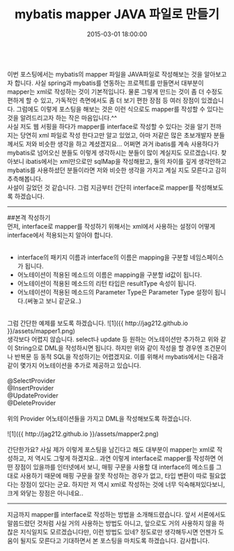 ﻿---
layout: post
title:  "mybatis mapper JAVA 파일로 만들기"
date:   2015-03-01 18:00:00
categories: database
tags: mybatis
---
<br>
이번 포스팅에서는 mybatis의 mapper 파일을 JAVA파일로 작성해보는 것을 알아보고자 합니다.
사실 spring과 mybatis를 연동하는 프로젝트를 만들면서 대부분이 mapper는 xml로 작성하는 것이 기본적입니다.
물론 그렇게 만드는 것이 좀 더 수정도 편하게 할 수 있고, 가독적인 측면에서도 좀 더 보기 편한 장점 등 여러 장점이 있겠습니다.
그럼에도 이렇게 포스팅을 해보는 것은 이런 식으로도 mapper를 작성할 수 있다는 것을 알려드리고자 하는 작은 마음입니다.^^
<br>
사실 저도 웹 서핑을 하다가 mapper를 interface로 작성할 수 있다는 것을 알기 전까지는 당연히 xml 파일로 작성 한다고만
알고 있었고, 아마 저같은 많은 초보개발자 분들께서도 저와 비슷한 생각을 하고 계셨겠지요... 어쩌면 과거 ibatis를 계속 사용하다가
mybatis로 넘어오신 분들도 이렇게 생각하시는 분들이 많이 계실지도 모르겠습니다. 찾아보니 ibatis에서는 xml만으로만 sqlMap을
작성해왔고, 둘의 차이를 깊게 생각안하고 mybatis를 사용하셨던 분들이라면 저와 비슷한 생각을 가지고 계실 지도 모른다고 감히
추측해봅니다.
<br>
사설이 길었던 것 같습니다. 그럼 지금부터 간단히 interface로 mapper를 작성해보도록 하겠습니다.

---

##본격 작성하기
<br>
먼저, interface로 mapper를 작성하기 위해서는 xml에서 사용하는 설정이 어떻게 interface에서 적용되는지 알아야 합니다.<br>
<br>
+ interface의 패키지 이름과 interface의 이름은 mapping을 구분할 네임스페이스가 됩니다.
+ 어노테이션이 적용된 메소드의 이름은 mapping을 구분할 id값이 됩니다.
+ 어노테이션이 적용된 메소드의 리턴 타입은 resultType 속성이 됩니다.
+ 어노테이션이 적용된 메소드의 Parameter Type은 Parameter Type 설정이 됩니다.(써놓고 보니 같군요..)

<br>
그럼 간단한 예제를 보도록 하겠습니다.
![1]({{ http://jag212.github.io }}/assets/mapper1.png)
<br>
생각보다 어렵지 않습니다. select나 update 등 원하는 어노테이션만 추가하고 위와 같이 String으로 DML을 작성하시면 됩니다.
하지만 위와 같이 작성을 할 경우엔 조건문이나 반복문 등 동적 SQL을 작성하기는 어렵겠지요.
이를 위해서 mybatis에서는 다음과 같이 몇가지 어노테이션을 추가로 제공하고 있습니다.<br>
<br>
@SelectProvider<br>
@InsertProvider<br>
@UpdateProvider<br>
@DeleteProvider<br>
<br>
위의 Provider 어노테이션들을 가지고 DML을 작성해보도록 하겠습니다.
<br><br>
![1]({{ http://jag212.github.io }}/assets/mapper2.png)
<br><br>
간단한가요? 사실 제가 이렇게 포스팅을 남긴다고 해도 대부분이 mapper는 xml로 작성하고, 저 역시도 그렇게 하겠지요..
과연 이렇게 interface로 mapper를 작성하면 어떤 장점이 있을까를 인터넷에서 보니, 매핑 구문을 사용할 대 interface의 메소드를
그대로 사용하기 때문에 매핑 구문을 잘못 작성하는 경우가 없고, 타입 변환이 따로 필요없다는 장점이 있다는 군요.
하지만 저 역시 xml로 작성하는 것에 너무 익숙해져있다보니, 크게 와닿는 장점은 아니네요..

---

지금까지 mapper를 interface로 작성하는 방법을 소개해드렸습니다. 앞서 서론에서도 말씀드렸던 것처럼 사실 거의 사용하는 방법도
아니고, 앞으로도 거의 사용하지 않을 하찮은 지식일지도 모르겠습니다만, 이런 방법도 있네? 정도로만 생각해두시면 언젠가 도움이
될지도 모른다고 기대하면서 본 포스팅을 마치도록 하겠습니다. 감사합니다.